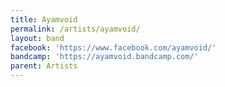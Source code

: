 ```yaml
---
title: Ayamvoid
permalink: /artists/ayamvoid/
layout: band
facebook: 'https://www.facebook.com/ayamvoid/'
bandcamp: 'https://ayamvoid.bandcamp.com/'
parent: Artists
---
```

